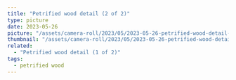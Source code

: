 ```yaml
---
title: "Petrified wood detail (2 of 2)"
type: picture
date: 2023-05-26
picture: "/assets/camera-roll/2023/05/2023-05-26-petrified-wood-detail-2/20230526_061116731_iOS.jpg"
thumbnail: "/assets/camera-roll/2023/05/2023-05-26-petrified-wood-detail-2/20230526_061116731_iOS-thumbnail.jpg"
related:
  - "Petrified wood detail (1 of 2)"
tags:
  - petrified wood
---
```

